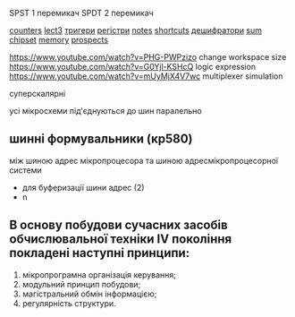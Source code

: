 SPST 1 перемикач
SPDT 2 перемикач

[counters](counters.md)
[lect3](lect3.md)
[тригери](lect4.md)
[регістри](lect5.md)
[notes](notes.md)
[shortcuts](shortcuts.md)
[дешифратори](дешифратори.md)
[sum](sum)
[chipset](chipset)
[memory](memory)
[prospects](prospects)

https://www.youtube.com/watch?v=PHG-PWPzizo change workspace size
https://www.youtube.com/watch?v=G0Yjl-KSHcQ logic expression
https://www.youtube.com/watch?v=mUyMjX4V7wc multiplexer simulation

суперскалярні

усі мікросхеми під'єднуються до шин паралельно

## шинні формувальники (кр580)

між шиною адрес мікропроцесора та шиною адресмікропроцесорної системи

- для буферизації шини адрес (2)
- n

## В основу побудови сучасних засобів обчислювальної техніки IV покоління покладені наступні принципи:

1) мікропрограмна організація керування;
2) модульний принцип побудови;
3) магістральний обмін інформацією;
4) регулярність структури.

